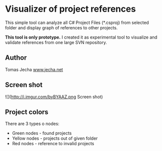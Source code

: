 Visualizer of project references
================================

This simple tool can analyze all C# Project Files (*.csproj) from selected folder and display graph of references to other projects.

**This tool is only prototype.** I created it as experimental tool to visualize and validate references from one large SVN repository.

Author
-----------
Tomas Jecha www.jecha.net

Screen shot
-----------

![](http://i.imgur.com/byBYAAZ.png Screen shot)

Project colors
--------------
There are 3 types o nodes:
* Green nodes - found projects
* Yellow nodes - projects out of given folder
* Red nodes - reference to invalid projects


